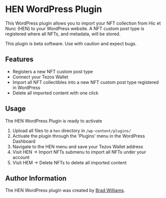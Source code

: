 # HEN WordPress Plugin

This WordPress plugin allows you to import your NFT collection from Hic et Nunc (HEN) to your WordPress website. A NFT custom post type is registered where all NFTs, and metadata, will be stored. 

This plugin is beta software. Use with caution and expect bugs.

## Features

* Registers a new NFT custom post type
* Connect your Tezos Wallet
* Import all NFT collectibles into a new NFT custom post type registered in WordPress
* Delete all imported content with one click

## Usage

The HEN WordPress Plugin is ready to activate

1. Upload all files to a `hen` directory in `/wp-content/plugins/` 
2. Activate the plugin through the 'Plugins' menu in the WordPress Dashboard
3. Navigate to the HEN menu and save your Tezos Wallet address
4. Visit HEN -> Import NFTs submenu to import all NFTs under your account
5. Visit HEM -> Delete NFTs to delete all imported content

## Author Information

The HEN WordPress plugin was created by [Brad Williams](https://twitter.com/williamsba/).
